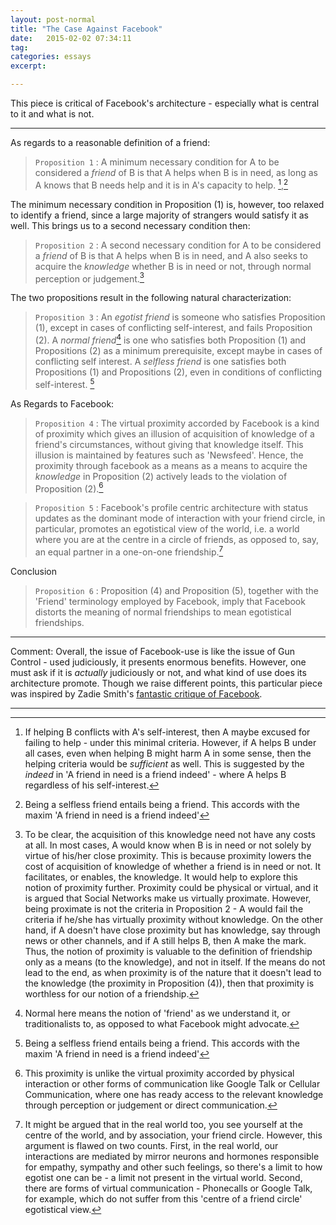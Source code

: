 ```yaml
---
layout: post-normal
title: "The Case Against Facebook"
date:   2015-02-02 07:34:11
tag: 
categories: essays
excerpt:

---
```


This piece is critical of Facebook's architecture - especially what is central to it and what is not. 

---
As regards to a reasonable definition of a friend:

> `Proposition 1` : A minimum necessary condition for A to be considered a *friend* of B is that A helps when B is in need, as long as A knows that B needs help and it is in A's capacity to help. [^indeed],[^selfless]

The minimum necessary condition in Proposition (1) is, however,  too relaxed to identify a friend, since a large majority of strangers would satisfy it as well. This brings us to a second necessary condition then: 

> `Proposition 2` : A second necessary condition for A to be considered a *friend* of B is that A helps when B is in need, and A also seeks to acquire the *knowledge* whether B is in need or not, through normal perception or judgement.[^proximity]

[^proximity]: To be clear, the acquisition of this knowledge need not have any costs at all. In most cases, A would know when B is in need or not solely by virtue of his/her close proximity. This is because proximity lowers the cost of acquisition of knowledge of whether a friend is in need or not. It facilitates, or enables, the knowledge.  It would help to explore this notion of proximity further. 
Proximity could be physical or virtual, and it is argued that Social Networks make us virtually proximate.  However, being proximate is not the criteria in Proposition 2 - A would fail the criteria if he/she has virtually proximity without knowledge. On the other hand, if A doesn't have close proximity but has knowledge, say through news or other channels, and if A still helps B, then A make the mark. Thus, the notion of proximity is valuable to the definition of friendship only as a means (to the knowledge), and not in itself. If the means do not lead to the end, as when proximity is of the nature that it doesn't lead to the knowledge (the proximity in Proposition (4)), then that proximity is worthless for our notion of a friendship.

The two propositions result in the following natural characterization:

> `Proposition 3` : An *egotist friend* is someone who satisfies Proposition (1), except in cases of conflicting self-interest, and fails Proposition (2). A *normal friend*[^normal] is one who satisfies both Proposition (1) and Propositions (2) as a minimum prerequisite, except maybe in cases of conflicting self interest. A *selfless friend* is one satisfies both Propositions (1) and Propositions (2), even in conditions of conflicting self-interest. [^selfless]

As Regards to Facebook:

> `Proposition 4` : The virtual proximity accorded by Facebook is a kind of proximity which gives an illusion of acquisition of knowledge of a friend's circumstances, without giving that knowledge itself. This illusion is maintained by features such as 'Newsfeed'. Hence, the  proximity through facebook as a means as a means to acquire the *knowledge* in Proposition (2) actively leads to the violation of Proposition (2).[^specialproximity]

[^specialproximity]: This proximity is unlike the virtual proximity accorded by physical interaction or other forms of communication like Google Talk or Cellular Communication, where one has ready access to the relevant knowledge through perception or judgement or direct communication.

> `Proposition 5` : Facebook's profile centric architecture with status updates as the dominant mode of interaction with your friend circle, in particular, promotes an egotistical view of the world, i.e. a world where you are at the centre in a circle of friends, as opposed to, say, an equal partner in a one-on-one friendship.[^real]

Conclusion

> `Proposition 6` : Proposition (4) and Proposition (5), together with the 'Friend' terminology employed by Facebook, imply that Facebook distorts the meaning of normal friendships to mean egotistical friendships. 

--- 

Comment: Overall, the issue of Facebook-use is like the issue of Gun Control - used judiciously, it presents enormous benefits. However, one must ask if it is *actually* judiciously or not, and what kind of use does its architecture promote. 
Though we raise different points, this particular piece was inspired by Zadie Smith's [fantastic critique of Facebook](http://www.nybooks.com/articles/archives/2010/nov/25/generation-why/).

--- 

[^indeed]: If helping B conflicts with A's self-interest, then A maybe excused for failing to help -  under this minimal criteria. However, if A helps B under all cases, even when helping B might harm A in some sense, then the helping criteria would be *sufficient* as well. This is suggested by the *indeed* in 'A friend in need is a friend indeed' - where A helps B regardless of his self-interest.


[^real]: It might be argued that in the real world too, you see yourself at the centre of the world, and by association, your friend circle. However, this argument is flawed on two counts. First, in the real world, our interactions are mediated by mirror neurons and hormones responsible for empathy, sympathy and other such feelings, so there's a limit to how egotist one can be - a limit not present in the virtual world. Second, there are forms of virtual communication - Phonecalls or Google Talk, for example, which do not suffer from this 'centre of a friend circle' egotistical view.

[^normal]: Normal here means the notion of 'friend' as we understand it, or traditionalists to, as opposed to what Facebook might advocate.

[^selfless]: Being a selfless friend entails being a friend. This accords with the maxim 'A friend in need is a friend indeed'


